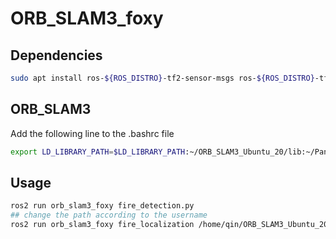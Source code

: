 # ORB_SLAM3_foxy

## Dependencies
```Bash
sudo apt install ros-${ROS_DISTRO}-tf2-sensor-msgs ros-${ROS_DISTRO}-tf2-geometry-msgs
```

## ORB_SLAM3
Add the following line to the .bashrc file
```Bash
export LD_LIBRARY_PATH=$LD_LIBRARY_PATH:~/ORB_SLAM3_Ubuntu_20/lib:~/Pangolin/build/:~/ORB_SLAM3_Ubuntu_20/Thirdparty/DBoW2/lib:~/ORB_SLAM3_Ubuntu_20/Thirdparty/g2o/lib
```

## Usage

```Bash
ros2 run orb_slam3_foxy fire_detection.py
## change the path according to the username
ros2 run orb_slam3_foxy fire_localization /home/qin/ORB_SLAM3_Ubuntu_20/Vocabulary/ORBvoc.txt /home/qin/foxy_ws/src/ORB_SLAM3_foxy/config/M300.yaml
```